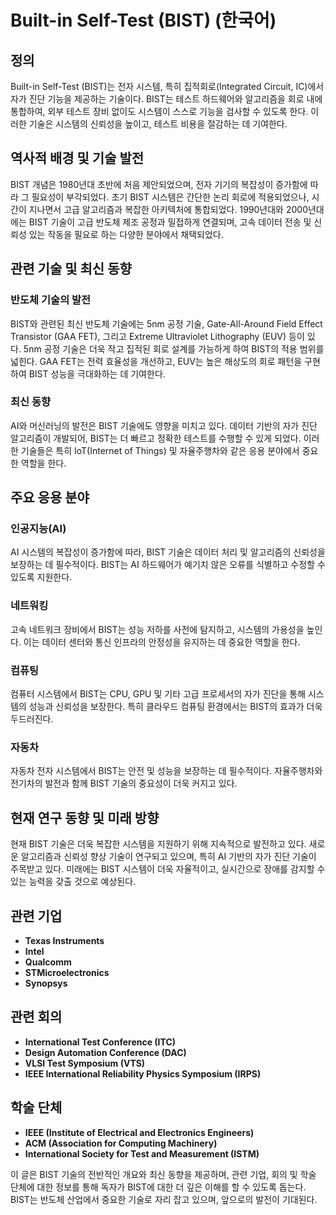 # Built-in Self-Test (BIST) (한국어)

## 정의
Built-in Self-Test (BIST)는 전자 시스템, 특히 집적회로(Integrated Circuit, IC)에서 자가 진단 기능을 제공하는 기술이다. BIST는 테스트 하드웨어와 알고리즘을 회로 내에 통합하여, 외부 테스트 장비 없이도 시스템이 스스로 기능을 검사할 수 있도록 한다. 이러한 기술은 시스템의 신뢰성을 높이고, 테스트 비용을 절감하는 데 기여한다.

## 역사적 배경 및 기술 발전
BIST 개념은 1980년대 초반에 처음 제안되었으며, 전자 기기의 복잡성이 증가함에 따라 그 필요성이 부각되었다. 초기 BIST 시스템은 간단한 논리 회로에 적용되었으나, 시간이 지나면서 고급 알고리즘과 복잡한 아키텍처에 통합되었다. 1990년대와 2000년대에는 BIST 기술이 고급 반도체 제조 공정과 밀접하게 연결되며, 고속 데이터 전송 및 신뢰성 있는 작동을 필요로 하는 다양한 분야에서 채택되었다.

## 관련 기술 및 최신 동향
### 반도체 기술의 발전
BIST와 관련된 최신 반도체 기술에는 5nm 공정 기술, Gate-All-Around Field Effect Transistor (GAA FET), 그리고 Extreme Ultraviolet Lithography (EUV) 등이 있다. 5nm 공정 기술은 더욱 작고 집적된 회로 설계를 가능하게 하여 BIST의 적용 범위를 넓힌다. GAA FET는 전력 효율성을 개선하고, EUV는 높은 해상도의 회로 패턴을 구현하여 BIST 성능을 극대화하는 데 기여한다.

### 최신 동향
AI와 머신러닝의 발전은 BIST 기술에도 영향을 미치고 있다. 데이터 기반의 자가 진단 알고리즘이 개발되어, BIST는 더 빠르고 정확한 테스트를 수행할 수 있게 되었다. 이러한 기술들은 특히 IoT(Internet of Things) 및 자율주행차와 같은 응용 분야에서 중요한 역할을 한다.

## 주요 응용 분야
### 인공지능(AI)
AI 시스템의 복잡성이 증가함에 따라, BIST 기술은 데이터 처리 및 알고리즘의 신뢰성을 보장하는 데 필수적이다. BIST는 AI 하드웨어가 예기치 않은 오류를 식별하고 수정할 수 있도록 지원한다.

### 네트워킹
고속 네트워크 장비에서 BIST는 성능 저하를 사전에 탐지하고, 시스템의 가용성을 높인다. 이는 데이터 센터와 통신 인프라의 안정성을 유지하는 데 중요한 역할을 한다.

### 컴퓨팅
컴퓨터 시스템에서 BIST는 CPU, GPU 및 기타 고급 프로세서의 자가 진단을 통해 시스템의 성능과 신뢰성을 보장한다. 특히 클라우드 컴퓨팅 환경에서는 BIST의 효과가 더욱 두드러진다.

### 자동차
자동차 전자 시스템에서 BIST는 안전 및 성능을 보장하는 데 필수적이다. 자율주행차와 전기차의 발전과 함께 BIST 기술의 중요성이 더욱 커지고 있다.

## 현재 연구 동향 및 미래 방향
현재 BIST 기술은 더욱 복잡한 시스템을 지원하기 위해 지속적으로 발전하고 있다. 새로운 알고리즘과 신뢰성 향상 기술이 연구되고 있으며, 특히 AI 기반의 자가 진단 기술이 주목받고 있다. 미래에는 BIST 시스템이 더욱 자율적이고, 실시간으로 장애를 감지할 수 있는 능력을 갖출 것으로 예상된다.

## 관련 기업
- **Texas Instruments**
- **Intel**
- **Qualcomm**
- **STMicroelectronics**
- **Synopsys**

## 관련 회의
- **International Test Conference (ITC)**
- **Design Automation Conference (DAC)**
- **VLSI Test Symposium (VTS)**
- **IEEE International Reliability Physics Symposium (IRPS)**

## 학술 단체
- **IEEE (Institute of Electrical and Electronics Engineers)**
- **ACM (Association for Computing Machinery)**
- **International Society for Test and Measurement (ISTM)**

이 글은 BIST 기술의 전반적인 개요와 최신 동향을 제공하며, 관련 기업, 회의 및 학술 단체에 대한 정보를 통해 독자가 BIST에 대한 더 깊은 이해를 할 수 있도록 돕는다. BIST는 반도체 산업에서 중요한 기술로 자리 잡고 있으며, 앞으로의 발전이 기대된다.